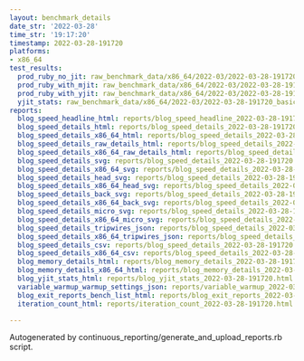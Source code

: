 ```yaml
---
layout: benchmark_details
date_str: '2022-03-28'
time_str: '19:17:20'
timestamp: 2022-03-28-191720
platforms:
- x86_64
test_results:
  prod_ruby_no_jit: raw_benchmark_data/x86_64/2022-03/2022-03-28-191720_basic_benchmark_prod_ruby_no_jit.json
  prod_ruby_with_mjit: raw_benchmark_data/x86_64/2022-03/2022-03-28-191720_basic_benchmark_prod_ruby_with_mjit.json
  prod_ruby_with_yjit: raw_benchmark_data/x86_64/2022-03/2022-03-28-191720_basic_benchmark_prod_ruby_with_yjit.json
  yjit_stats: raw_benchmark_data/x86_64/2022-03/2022-03-28-191720_basic_benchmark_yjit_stats.json
reports:
  blog_speed_headline_html: reports/blog_speed_headline_2022-03-28-191720.html
  blog_speed_details_html: reports/blog_speed_details_2022-03-28-191720.html
  blog_speed_details_x86_64_html: reports/blog_speed_details_2022-03-28-191720.x86_64.html
  blog_speed_details_raw_details_html: reports/blog_speed_details_2022-03-28-191720.raw_details.html
  blog_speed_details_x86_64_raw_details_html: reports/blog_speed_details_2022-03-28-191720.x86_64.raw_details.html
  blog_speed_details_svg: reports/blog_speed_details_2022-03-28-191720.svg
  blog_speed_details_x86_64_svg: reports/blog_speed_details_2022-03-28-191720.x86_64.svg
  blog_speed_details_head_svg: reports/blog_speed_details_2022-03-28-191720.head.svg
  blog_speed_details_x86_64_head_svg: reports/blog_speed_details_2022-03-28-191720.x86_64.head.svg
  blog_speed_details_back_svg: reports/blog_speed_details_2022-03-28-191720.back.svg
  blog_speed_details_x86_64_back_svg: reports/blog_speed_details_2022-03-28-191720.x86_64.back.svg
  blog_speed_details_micro_svg: reports/blog_speed_details_2022-03-28-191720.micro.svg
  blog_speed_details_x86_64_micro_svg: reports/blog_speed_details_2022-03-28-191720.x86_64.micro.svg
  blog_speed_details_tripwires_json: reports/blog_speed_details_2022-03-28-191720.tripwires.json
  blog_speed_details_x86_64_tripwires_json: reports/blog_speed_details_2022-03-28-191720.x86_64.tripwires.json
  blog_speed_details_csv: reports/blog_speed_details_2022-03-28-191720.csv
  blog_speed_details_x86_64_csv: reports/blog_speed_details_2022-03-28-191720.x86_64.csv
  blog_memory_details_html: reports/blog_memory_details_2022-03-28-191720.html
  blog_memory_details_x86_64_html: reports/blog_memory_details_2022-03-28-191720.x86_64.html
  blog_yjit_stats_html: reports/blog_yjit_stats_2022-03-28-191720.html
  variable_warmup_warmup_settings_json: reports/variable_warmup_2022-03-28-191720.warmup_settings.json
  blog_exit_reports_bench_list_html: reports/blog_exit_reports_2022-03-28-191720.bench_list.html
  iteration_count_html: reports/iteration_count_2022-03-28-191720.html

---
```

Autogenerated by continuous_reporting/generate_and_upload_reports.rb script.
